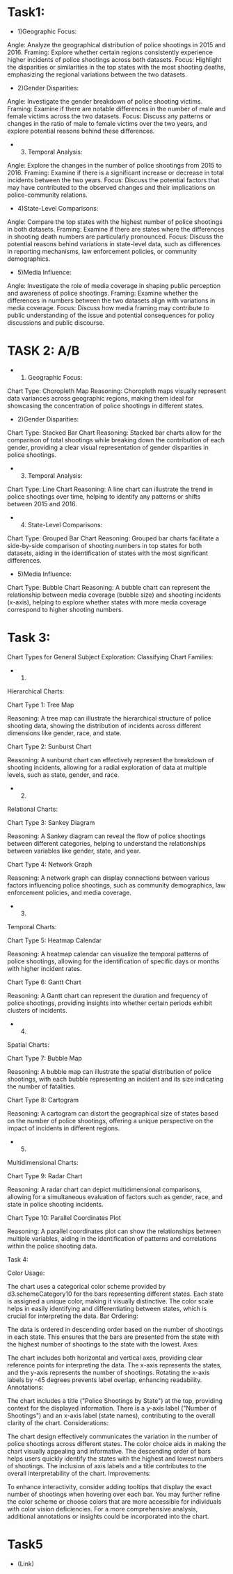 # Task1:

- 1)Geographic Focus:

Angle: Analyze the geographical distribution of police shootings in 2015 and 2016.
Framing: Explore whether certain regions consistently experience higher incidents of police shootings across both datasets.
Focus: Highlight the disparities or similarities in the top states with the most shooting deaths, emphasizing the regional variations between the two datasets.

- 2)Gender Disparities:

Angle: Investigate the gender breakdown of police shooting victims.
Framing: Examine if there are notable differences in the number of male and female victims across the two datasets.
Focus: Discuss any patterns or changes in the ratio of male to female victims over the two years, and explore potential reasons behind these differences.

- 3) Temporal Analysis:

Angle: Explore the changes in the number of police shootings from 2015 to 2016.
Framing: Examine if there is a significant increase or decrease in total incidents between the two years.
Focus: Discuss the potential factors that may have contributed to the observed changes and their implications on police-community relations.

- 4)State-Level Comparisons:

Angle: Compare the top states with the highest number of police shootings in both datasets.
Framing: Examine if there are states where the differences in shooting death numbers are particularly pronounced.
Focus: Discuss the potential reasons behind variations in state-level data, such as differences in reporting mechanisms, law enforcement policies, or community demographics.

- 5)Media Influence:

Angle: Investigate the role of media coverage in shaping public perception and awareness of police shootings.
Framing: Examine whether the differences in numbers between the two datasets align with variations in media coverage.
Focus: Discuss how media framing may contribute to public understanding of the issue and potential consequences for policy discussions and public discourse.






# TASK 2: A/B

- 1) Geographic Focus:

Chart Type: Choropleth Map
Reasoning: Choropleth maps visually represent data variances across geographic regions, making them ideal for showcasing the concentration of police shootings in different states.


- 2)Gender Disparities:

Chart Type: Stacked Bar Chart
Reasoning: Stacked bar charts allow for the comparison of total shootings while breaking down the contribution of each gender, providing a clear visual representation of gender disparities in police shootings.

- 3) Temporal Analysis:

Chart Type: Line Chart
Reasoning: A line chart can illustrate the trend in police shootings over time, helping to identify any patterns or shifts between 2015 and 2016.

- 4) State-Level Comparisons:

Chart Type: Grouped Bar Chart
Reasoning: Grouped bar charts facilitate a side-by-side comparison of shooting numbers in top states for both datasets, aiding in the identification of states with the most significant differences.


- 5)Media Influence:

Chart Type: Bubble Chart
Reasoning: A bubble chart can represent the relationship between media coverage (bubble size) and shooting incidents (x-axis), helping to explore whether states with more media coverage correspond to higher shooting numbers.






# Task 3:

Chart Types for General Subject Exploration:
 Classifying Chart Families:
- 1)
Hierarchical Charts:

Chart Type 1: Tree Map

Reasoning: A tree map can illustrate the hierarchical structure of police shooting data, showing the distribution of incidents across different dimensions like gender, race, and state.


Chart Type 2: Sunburst Chart

Reasoning: A sunburst chart can effectively represent the breakdown of shooting incidents, allowing for a radial exploration of data at multiple levels, such as state, gender, and race.


- 2)
Relational Charts:


Chart Type 3: Sankey Diagram

Reasoning: A Sankey diagram can reveal the flow of police shootings between different categories, helping to understand the relationships between variables like gender, state, and year.


Chart Type 4: Network Graph

Reasoning: A network graph can display connections between various factors influencing police shootings, such as community demographics, law enforcement policies, and media coverage.


- 3)
Temporal Charts:


Chart Type 5: Heatmap Calendar

Reasoning: A heatmap calendar can visualize the temporal patterns of police shootings, allowing for the identification of specific days or months with higher incident rates.

Chart Type 6: Gantt Chart

Reasoning: A Gantt chart can represent the duration and frequency of police shootings, providing insights into whether certain periods exhibit clusters of incidents.


- 4)
Spatial Charts:

Chart Type 7: Bubble Map

Reasoning: A bubble map can illustrate the spatial distribution of police shootings, with each bubble representing an incident and its size indicating the number of fatalities.

Chart Type 8: Cartogram

Reasoning: A cartogram can distort the geographical size of states based on the number of police shootings, offering a unique perspective on the impact of incidents in different regions.

- 5)

Multidimensional Charts:

Chart Type 9: Radar Chart

Reasoning: A radar chart can depict multidimensional comparisons, allowing for a simultaneous evaluation of factors such as gender, race, and state in police shooting incidents.

Chart Type 10: Parallel Coordinates Plot

Reasoning: A parallel coordinates plot can show the relationships between multiple variables, aiding in the identification of patterns and correlations within the police shooting data.










Task 4:

Color Usage:

The chart uses a categorical color scheme provided by d3.schemeCategory10 for the bars representing different states. Each state is assigned a unique color, making it visually distinctive.
The color scale helps in easily identifying and differentiating between states, which is crucial for interpreting the data.
Bar Ordering:

The data is ordered in descending order based on the number of shootings in each state. This ensures that the bars are presented from the state with the highest number of shootings to the state with the lowest.
Axes:

The chart includes both horizontal and vertical axes, providing clear reference points for interpreting the data.
The x-axis represents the states, and the y-axis represents the number of shootings. Rotating the x-axis labels by -45 degrees prevents label overlap, enhancing readability.
Annotations:

The chart includes a title ("Police Shootings by State") at the top, providing context for the displayed information.
There is a y-axis label ("Number of Shootings") and an x-axis label (state names), contributing to the overall clarity of the chart.
Considerations:

The chart design effectively communicates the variation in the number of police shootings across different states.
The color choice aids in making the chart visually appealing and informative.
The descending order of bars helps users quickly identify the states with the highest and lowest numbers of shootings.
The inclusion of axis labels and a title contributes to the overall interpretability of the chart.
Improvements:

To enhance interactivity, consider adding tooltips that display the exact number of shootings when hovering over each bar.
You may further refine the color scheme or choose colors that are more accessible for individuals with color vision deficiencies.
For a more comprehensive analysis, additional annotations or insights could be incorporated into the chart.

# Task5

- (Link)

